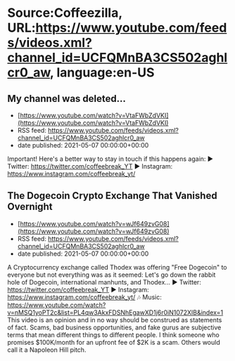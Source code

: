 # Source:Coffeezilla, URL:https://www.youtube.com/feeds/videos.xml?channel_id=UCFQMnBA3CS502aghlcr0_aw, language:en-US

## My channel was deleted...
 - [https://www.youtube.com/watch?v=VtaFWbZdVKI](https://www.youtube.com/watch?v=VtaFWbZdVKI)
 - RSS feed: https://www.youtube.com/feeds/videos.xml?channel_id=UCFQMnBA3CS502aghlcr0_aw
 - date published: 2021-05-07 00:00:00+00:00

Important! Here's a better way to stay in touch if this happens again:
► Twitter: https://twitter.com/coffeebreak_YT
► Instagram: https://www.instagram.com/coffeebreak_yt/

## The Dogecoin Crypto Exchange That Vanished Overnight
 - [https://www.youtube.com/watch?v=wJf649zvG08](https://www.youtube.com/watch?v=wJf649zvG08)
 - RSS feed: https://www.youtube.com/feeds/videos.xml?channel_id=UCFQMnBA3CS502aghlcr0_aw
 - date published: 2021-05-07 00:00:00+00:00

A Cryptocurrency exchange called Thodex was offering "Free Dogecoin" to everyone but not everything was as it seemed: Let's go down the rabbit hole of Dogecoin, international manhunts, and Thodex...
► Twitter: https://twitter.com/coffeebreak_YT
► Instagram: https://www.instagram.com/coffeebreak_yt/
🎶 Music: https://www.youtube.com/watch?v=nMSQ1yoPT2c&list=PL4qw3AkxFDSNhEgawXD1j6r0iN1072XIB&index=1
This video is an opinion and in no way should be construed as statements of fact. Scams, bad business opportunities, and fake gurus are subjective terms that mean different things to different people. I think someone who promises $100K/month for an upfront fee of $2K is a scam. Others would call it a Napoleon Hill pitch.

